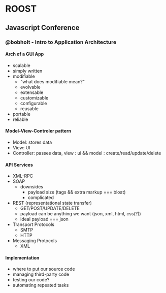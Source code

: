 # ROOST
## Javascript Conference

### @bobholt - Intro to Application Architecture
#### Arch of a GUI App
  - scalable
  - simply written
  - modifiable
    - "what does modifiable mean?"
    - evolvable
    - extensable
    - customizable
    - configurable
    - reusable
  - portable
  - reliable

#### Model-View-Controler pattern
  - Model: stores data
  - View: UI
  - Controller: passes data, view : ui && model : create/read/update/delete

#### API Services
  - XML-RPC
  - SOAP
  	- downsides
  		- payload size (tags && extra markup === bloat)
  		- complicated
  - REST (representational state transfer)
  	- GET/POST/UPDATE/DELETE
  	- payload can be anything we want (json, xml, html, css(?))
  	- ideal payload === json
  - Transport Protocols
  	- SMTP
  	- HTTP
  - Messaging Protocols
  	- XML

#### Implementation
  - where to put our source code
  - managing third-party code
  - testing our code?
  - automating repeated tasks
